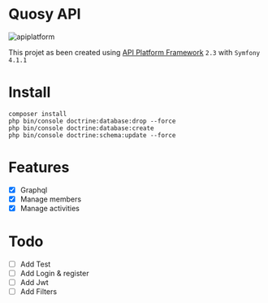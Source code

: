 # Quosy API

![apiplatform](https://api-platform.com/logo.png)


This projet as been created using [API Platform Framework](https://api-platform.com) `2.3` with `Symfony 4.1.1`
# Install 

```
composer install
php bin/console doctrine:database:drop --force
php bin/console doctrine:database:create
php bin/console doctrine:schema:update --force

```

# Features

- [x] Graphql
- [x] Manage members
- [x] Manage activities

# Todo

- [ ] Add Test
- [ ] Add Login & register
- [ ] Add Jwt
- [ ] Add Filters